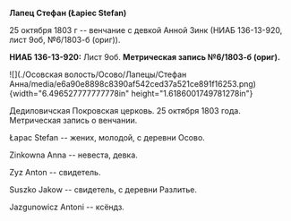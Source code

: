 **Лапец Стефан (Łapiec Stefan)**

25 октября 1803 г -- венчание с девкой Анной Зинк (НИАБ 136-13-920, лист
9об, №6/1803-б (ориг)).

**НИАБ 136-13-920:** Лист 9об. **Метрическая запись №6/1803-б (ориг).**

![](./Осовская волость/Осово/Лапецы/Стефан Анна/media/e6a90e8898c8390af542ced37a521ce891f16253.png){width="6.496527777777778in"
height="1.6186001749781278in"}

Дедиловичская Покровская церковь. 25 октября 1803 года. Метрическая
запись о венчании.

Łapac Stefan -- жених, молодой, с деревни Осовo.

Zinkowna Anna -- невеста, девка.

Zyz Anton -- свидетель.

Suszko Jakow -- свидетель, с деревни Разлитье.

Jazgunowicz Antoni -- ксёндз.
